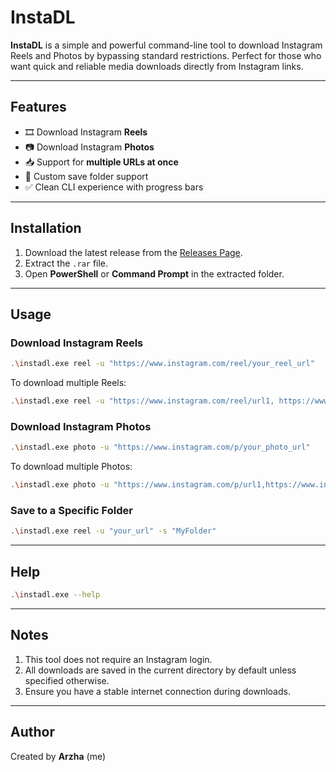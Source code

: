 # InstaDL

**InstaDL** is a simple and powerful command-line tool to download Instagram Reels and Photos by bypassing standard restrictions. Perfect for those who want quick and reliable media downloads directly from Instagram links.

---

## Features

- 🎞️ Download Instagram **Reels**
- 📷 Download Instagram **Photos**
- 📥 Support for **multiple URLs at once**
- 📁 Custom save folder support
- ✅ Clean CLI experience with progress bars

---

## Installation

1. Download the latest release from the [Releases Page](https://github.com/arzhavz/instadl/releases).
2. Extract the `.rar` file.
3. Open **PowerShell** or **Command Prompt** in the extracted folder.

---

## Usage

### Download Instagram Reels

```sh
.\instadl.exe reel -u "https://www.instagram.com/reel/your_reel_url"
```

To download multiple Reels:

```sh
.\instadl.exe reel -u "https://www.instagram.com/reel/url1, https://www.instagram.com/reel/url2"
```

### Download Instagram Photos

```sh
.\instadl.exe photo -u "https://www.instagram.com/p/your_photo_url"
```

To download multiple Photos:

```sh
.\instadl.exe photo -u "https://www.instagram.com/p/url1,https://www.instagram.com/p/url2"
```

### Save to a Specific Folder

```sh
.\instadl.exe reel -u "your_url" -s "MyFolder"
```

---

## Help

```sh
.\instadl.exe --help
```

---

## Notes

1. This tool does not require an Instagram login.
2. All downloads are saved in the current directory by default unless specified otherwise.
3. Ensure you have a stable internet connection during downloads.

---

## Author

Created by **Arzha** (me)